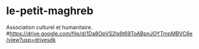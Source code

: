 # le-petit-maghreb
Association culturel et humanitaire.
#https://drive.google.com/file/d/1Da8OpVS2ls6t69ToABpnJOYTmpMBVC6e/view?usp=drivesdk
